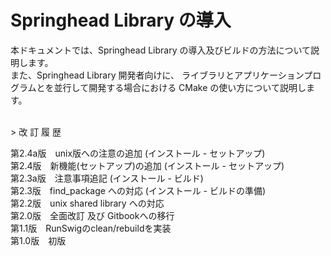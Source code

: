 # Springhead Library の導入

本ドキュメントでは、Springhead Library の導入及びビルドの方法について説明します。
<br>
また、Springhead Library 開発者向けに、
ライブラリとアプリケーションプログラムとを並行して開発する場合における
 CMake の使い方について説明します。

<br>
> 改 訂 履 歴

第2.4a版　unix版への注意の追加 (インストール - セットアップ)<br>
第2.4版　新機能(セットアップ)の追加 (インストール - セットアップ)<br>
第2.3a版　注意事項追記 (インストール - ビルド)<br>
第2.3版　find\_package への対応 (インストール - ビルドの準備)<br>
第2.2版　unix shared library への対応<br>
第2.0版　全面改訂 及び Gitbookへの移行<br>
第1.1版　RunSwigのclean/rebuildを実装<br>
第1.0版　初版

